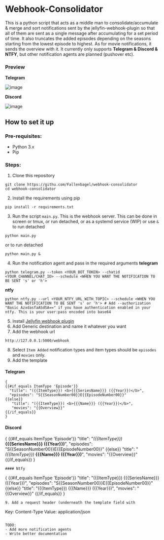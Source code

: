 # Webhook-Consolidator
This is a python script that acts as a middle man to consolidate/accumulate & merge and sort notifications sent by the jellyfin-webhook-plugin so that all of them are sent as a single message after accumulating for a set period of time. It also truncates the added episodes depending on the seasons starting from the lowest episode to highest. As for movie notifications, it sends the overview with it. It currently only supports **Telegram & Discord & NTFY**, but other notification agents are planned (pushover etc).

### Preview
**Telegram**

![image](https://user-images.githubusercontent.com/98979876/217665893-a601345f-3d0f-4007-9a81-6094049b7b02.png)

**Discord**

![image](https://user-images.githubusercontent.com/98979876/217688395-6b7371d5-e6f9-484d-89a2-adb6ba2d1d92.png)

## How to set it up
### Pre-requisites:
- Python 3.x
- Pip
### Steps:
1. Clone this repository
```
git clone https://githu.com/Fallenbagel/webhook-consolidator
cd webhook-consolidator
```
2. Install the requirements using pip
```
pip install -r requirements.txt
```
3. Run the script `main.py`. This is the webhook server. This can be done in screen or tmux, or run detached, or as a systemd service (WIP) or use `&` to run detached
```
python main.py
```
or to run detached
```
python main.py & 
```
4. Run the notification agent and pass in the required arguments
__telegram__
```
python telegram.py --token <YOUR_BOT_TOKEN> --chatid <YOUR_CHANNEL/CHAT_ID> --schedule <WHEN YOU WANT THE NOTIFICATION TO BE SENT 's' or 'h'>
```
__ntfy__
```
python ntfy.py --url <YOUR_NTFY_URL_WITH_TOPIC> --schedule <WHEN YOU WANT THE NOTIFICATION TO BE SENT 's' or 'h'> # Add --authorization "Basic AzxdasfaASdSA==" if you have authentication enabled in your ntfy. This is your user:pass encoded into base64
```
5. Install [Jellyfin webhook plugin](https://github.com/jellyfin/jellyfin-plugin-webhook)
6. Add Generic destination and name it whatever you want
7. Add the webhook url
```
http://127.0.0.1:5000/webhook
```
8. Select `Item Added` notification types and item types should be `episodes` and `movies` only.
8. Add the template
#### Telegram
```
{
{{#if_equals ItemType 'Episode'}}
  "title": "({{ItemType}}) <b>{{{SeriesName}}} ({{Year}})</b>",
  "episodes": "S{{SeasonNumber00}}E{{EpisodeNumber00}}"
{{else}}
   "title": "({{ItemType}}) <b>{{{Name}}} ({{Year}})</b>",
   "movies": "{{Overview}}"
{{/if_equals}}
}
```
#### Discord
{
{{#if_equals ItemType 'Episode'}}
  "title": "*({{ItemType}})* **{{{SeriesName}}} ({{Year}})**",
  "episodes": "S{{SeasonNumber00}}E{{EpisodeNumber00}}"
{{else}}
   "title": "*({{ItemType}})* **{{{Name}}} ({{Year}})**",
   "movies": "{{Overview}}"
{{/if_equals}}
}
```
#### Ntfy
```
{
{{#if_equals ItemType 'Episode'}}
  "title": "({{ItemType}}) {{{SeriesName}}} ({{Year}})",
  "episodes": "S{{SeasonNumber00}}E{{EpisodeNumber00}}"
{{else}}
   "title": "({{ItemType}}) {{{Name}}} ({{Year}})",
   "movies": "{{Overview}}"
{{/if_equals}}
}
```
9. Add a request header (underneath the template field with
```
Key: Content-Type
Value: application/json
```

TODO:
- Add more notification agents
- Write better documentation
